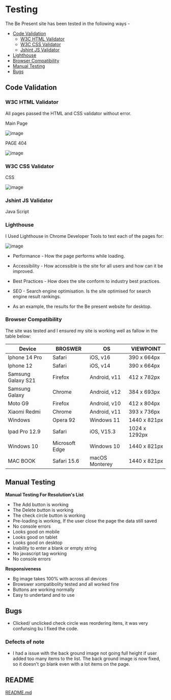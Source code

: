 
# Testing

The Be Present site has been tested in the following ways - 

- [Code Validation](#code-validation)
    - [W3C HTML Validator](#w3c-html-validator) 
    - [W3C CSS Validator](#w3c-css-validator)
    - [Jshint JS Validator](#jshint-js-validator)
- [Lighthouse](#lighthouse)
- [Browser Compatibility](browser-compatibility)
- [Manual Testing](#manual-testing)
- [Bugs](#bugs)

## Code Validation 

### W3C HTML Validator

All pages passed the HTML and CSS validator without error. 

Main Page

![image](https://user-images.githubusercontent.com/112726044/204644040-df9f09fd-035b-4e26-97fe-568406a4d5a1.png)

PAGE 404

![image](https://user-images.githubusercontent.com/112726044/204643835-0ea46c95-6cc9-4a01-9e71-c29ce9dd17bf.png)

### W3C CSS Validator 

CSS

![image](https://user-images.githubusercontent.com/112726044/204644288-fafa63b9-7cf0-4a77-889c-373df8c400cd.png)

### Jshint JS Validator

Java Script

### Lighthouse 

I Used Lighthouse in Chrome Developer Tools to test each of the pages for:

![image](https://user-images.githubusercontent.com/112726044/204644635-f0fd4a8a-e534-4bbf-8ab7-f066c14e065b.png)

- Performance - How the page performs while loading.
- Accessibility - How accessible is the site for all users and how can it be improved.
- Best Practices - How does the site conform to industry best practices.
- SEO - Search engine optimisation. Is the site optimised for search engine result rankings.

- As an example, the results for the Be present website for desktop.

### Browser Compatibility

The site was tested and I ensured my site is working well as fallow in the table below:

| Device             | BROSWER        | OS             | VIEWPOINT     |
|--------------------|----------------|----------------|---------------|
| Iphone 14 Pro      | Safari         | iOS, v16       | 390 x 664px   |
| Iphone 12          | Safari         | iOS, v14       | 390 x 664px   |
| Samsung Galaxy S21 | Firefox        | Android, v11   | 412 x 782px   |
| Samsung Galaxy     | Chrome         | Android, v12   | 384 x 693px   |
| Moto G9            | Firefox        | Android, v10   | 412 x 804px   |
| Xiaomi Redmi       | Chrome         | Android, v11   | 393 x 736px   |
| Windows            | Opera 92       | Windows 11     | 1440 x 821px  |
| Ipad Pro 12.9      | Safari         | iOS, V15.3     | 1024 x 1292px |
| Windows 10         | Microsoft Edge | Windows 10     | 1440 x 821px  |
| MAC BOOK           | Safari 15.6    | macOS Monterey | 1440 x 821px  |

## Manual Testing

**Manual Testing For Resolution's List**
- The Add button is working
- The Delete button is working
- The check circle button is working 
- Pre-loading is working, If the user close the page the data still saved
- No console errors
- Looks good on mobile 
- Looks good on tablet
- Looks good on desktop
- Inability to enter a blank or empty string
- No javascript tag working
- No console errors

**Responsiveness**
- Bg image takes 100% with across all devices
- Browswer xompatibolity tested and all worked fine
- Buttons are working normally
- Easy to undertand and to use

## Bugs
- Clicked/ unclicked check circle was reordering itens, it was very confunsing bu I fixed the code.

### Defects of note
- I had a issue with the back ground image not going full height if user added too many items to the list. The back ground image is now fixed, so it doesn't go blank even with a lot items on the page. 

## README

[README.md](README.md) 
